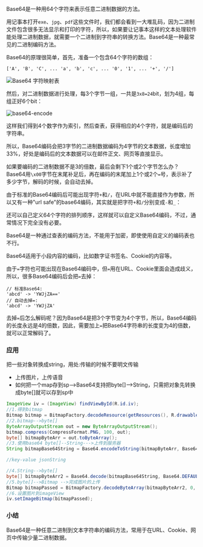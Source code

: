 Base64是一种用64个字符来表示任意二进制数据的方法。

用记事本打开`exe`、`jpg`、`pdf`这些文件时，我们都会看到一大堆乱码，因为二进制文件包含很多无法显示和打印的字符，所以，如果要让记事本这样的文本处理软件能处理二进制数据，就需要一个二进制到字符串的转换方法。Base64是一种最常见的二进制编码方法。

Base64的原理很简单，首先，准备一个包含64个字符的数组：

```
['A', 'B', 'C', ... 'a', 'b', 'c', ... '0', '1', ... '+', '/']
```

![Base64 字符映射表](http://img.blog.csdn.net/20160910122745327)

然后，对二进制数据进行处理，每3个字节一组，一共是`3x8=24`bit，划为4组，每组正好6个bit：

![base64-encode](https://image.xiaoxiaofeng.site/blog/2023/05/18/xxf-20230518181105.png?xxfjava)

这样我们得到4个数字作为索引，然后查表，获得相应的4个字符，就是编码后的字符串。

所以，Base64编码会把3字节的二进制数据编码为4字节的文本数据，长度增加33%，好处是编码后的文本数据可以在邮件正文、网页等直接显示。

如果要编码的二进制数据不是3的倍数，最后会剩下1个或2个字节怎么办？Base64用`\x00`字节在末尾补足后，再在编码的末尾加上1个或2个`=`号，表示补了多少字节，解码的时候，会自动去掉。

由于标准的Base64编码后可能出现字符`+`和`/`，在URL中就不能直接作为参数，所以又有一种"url safe"的base64编码，其实就是把字符`+`和`/`分别变成`-`和`_`：

还可以自己定义64个字符的排列顺序，这样就可以自定义Base64编码，不过，通常情况下完全没有必要。

Base64是一种通过查表的编码方法，不能用于加密，即使使用自定义的编码表也不行。

Base64适用于小段内容的编码，比如数字证书签名、Cookie的内容等。

由于`=`字符也可能出现在Base64编码中，但`=`用在URL、Cookie里面会造成歧义，所以，很多Base64编码后会把`=`去掉：

```
// 标准Base64:
'abcd' -> 'YWJjZA=='
// 自动去掉=:
'abcd' -> 'YWJjZA'

```

去掉`=`后怎么解码呢？因为Base64是把3个字节变为4个字节，所以，Base64编码的长度永远是4的倍数，因此，需要加上`=`把Base64字符串的长度变为4的倍数，就可以正常解码了。

### 应用

把一些对象转换成string，用处:传输的时候不要明文传输

- 上传图片，上传语音
- 如何把一个map存到sp-->Base64支持把byte[]-->String，只需把对象先转换成byte[]就可以存到sp中

```java
ImageView iv = (ImageView) findViewById(R.id.iv);
//1.得到bitmap
Bitmap bitmap = BitmapFactory.decodeResource(getResources(), R.drawable.ic_launcher);
//2.bitmap-->byte[]
ByteArrayOutputStream out = new ByteArrayOutputStream();
bitmap.compress(CompressFormat.PNG, 100, out);
byte[] bitmapByteArr = out.toByteArray();
//3.使用base64 byte[]--String--->上传到服务器
String bitmapBase64String = Base64.encodeToString(bitmapByteArr, Base64.DEFAULT);

//key-value jsonString

//4.String-->byte[]
byte[] bitmapByteArr2 = Base64.decode(bitmapBase64String, Base64.DEFAULT);
//5.byte[]-->Bitmap -->完成图片的上传
Bitmap bitmapPassed = BitmapFactory.decodeByteArray(bitmapByteArr2, 0, bitmapByteArr2.length);
//6.设置图片到imageView
iv.setImageBitmap(bitmapPassed);
```

### 小结

Base64是一种任意二进制到文本字符串的编码方法，常用于在URL、Cookie、网页中传输少量二进制数据。